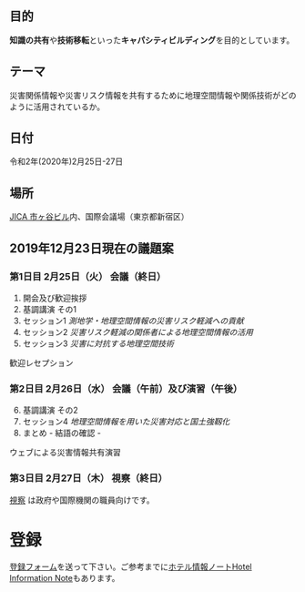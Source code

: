 ## 目的

**知識の共有**や**技術移転**といった**キャパシティビルディング**を目的としています。

## テーマ

災害関係情報や災害リスク情報を共有するために地理空間情報や関係技術がどのように活用されているか。

## 日付

令和2年(2020年)2月25日-27日

## 場所

[JICA 市ヶ谷ビル](access.pdf)内、国際会議場（東京都新宿区）

## 2019年12月23日現在の議題案
### 第1日目 2月25日（火） 会議（終日）

1. 開会及び歓迎挨拶
2. 基調講演 その1
3. セッション1 *測地学・地理空間情報の災害リスク軽減への貢献*
4. セッション2 *災害リスク軽減の関係者による地理空間情報の活用*
5. セッション3 *災害に対抗する地理空間技術*

歓迎レセプション

### 第2日目 2月26日（水） 会議（午前）及び演習（午後）

6. 基調講演 その2
6. セッション4 *地理空間情報を用いた災害対応と国土強靱化*
7. まとめ - 結語の確認 -

ウェブによる災害情報共有演習

### 第3日目 2月27日（木） 視察（終日）
[視察](technical_tour.pdf) は政府や国際機関の職員向けです。

# 登録
[登録フォーム](registration.docx)を送って下さい。ご参考までに[ホテル情報ノートHotel Information Note](hotels.pdf)もあります。 
